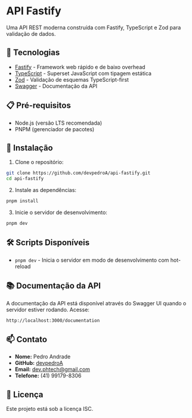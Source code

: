 # API Fastify

Uma API REST moderna construída com Fastify, TypeScript e Zod para validação de dados.

## 🚀 Tecnologias

- [Fastify](https://www.fastify.io/) - Framework web rápido e de baixo overhead
- [TypeScript](https://www.typescriptlang.org/) - Superset JavaScript com tipagem estática
- [Zod](https://zod.dev/) - Validação de esquemas TypeScript-first
- [Swagger](https://swagger.io/) - Documentação da API

## 📋 Pré-requisitos

- Node.js (versão LTS recomendada)
- PNPM (gerenciador de pacotes)

## 🔧 Instalação

1. Clone o repositório:
```bash
git clone https://github.com/devpedroA/api-fastify.git
cd api-fastify
```

2. Instale as dependências:
```bash
pnpm install
```

3. Inicie o servidor de desenvolvimento:
```bash
pnpm dev
```

## 🛠️ Scripts Disponíveis

- `pnpm dev` - Inicia o servidor em modo de desenvolvimento com hot-reload

## 📚 Documentação da API

A documentação da API está disponível através do Swagger UI quando o servidor estiver rodando. Acesse:

```
http://localhost:3000/documentation
```

## 📫 Contato

- **Nome:** Pedro Andrade
- **GitHub:** [devpedroA](https://github.com/devpedroA)
- **Email:** dev.phtech@gmail.com
- **Telefone:** (41) 99179-8306

## 📝 Licença

Este projeto está sob a licença ISC. 